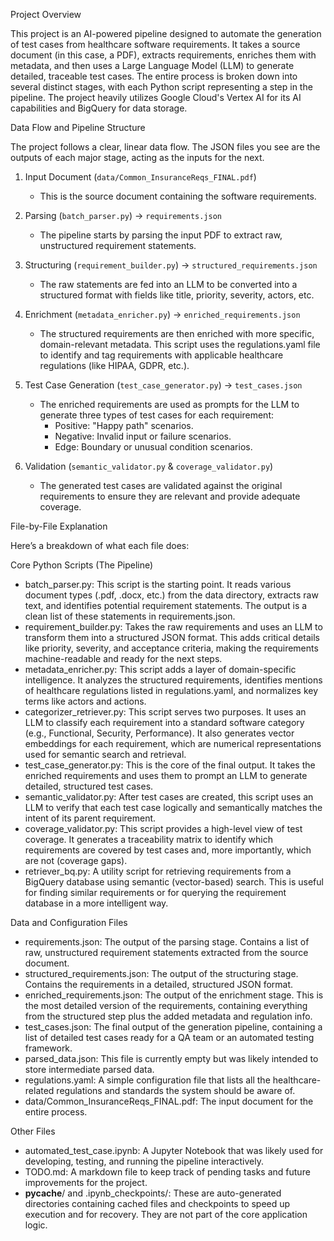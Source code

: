 Project Overview

  This project is an AI-powered pipeline designed to automate the generation of test cases from healthcare software requirements. It takes a source document
  (in this case, a PDF), extracts requirements, enriches them with metadata, and then uses a Large Language Model (LLM) to generate detailed, traceable test
  cases. The entire process is broken down into several distinct stages, with each Python script representing a step in the pipeline. The project heavily
  utilizes Google Cloud's Vertex AI for its AI capabilities and BigQuery for data storage.

  Data Flow and Pipeline Structure

  The project follows a clear, linear data flow. The JSON files you see are the outputs of each major stage, acting as the inputs for the next.

   1. Input Document (`data/Common_InsuranceReqs_FINAL.pdf`)
       * This is the source document containing the software requirements.

   2. Parsing (`batch_parser.py`) -> `requirements.json`
       * The pipeline starts by parsing the input PDF to extract raw, unstructured requirement statements.

   3. Structuring (`requirement_builder.py`) -> `structured_requirements.json`
       * The raw statements are fed into an LLM to be converted into a structured format with fields like title, priority, severity, actors, etc.

   4. Enrichment (`metadata_enricher.py`) -> `enriched_requirements.json`
       * The structured requirements are then enriched with more specific, domain-relevant metadata. This script uses the regulations.yaml file to identify
         and tag requirements with applicable healthcare regulations (like HIPAA, GDPR, etc.).

   5. Test Case Generation (`test_case_generator.py`) -> `test_cases.json`
       * The enriched requirements are used as prompts for the LLM to generate three types of test cases for each requirement:
           * Positive: "Happy path" scenarios.
           * Negative: Invalid input or failure scenarios.
           * Edge: Boundary or unusual condition scenarios.

   6. Validation (`semantic_validator.py` & `coverage_validator.py`)
       * The generated test cases are validated against the original requirements to ensure they are relevant and provide adequate coverage.

  File-by-File Explanation

  Here’s a breakdown of what each file does:

  Core Python Scripts (The Pipeline)

   * batch_parser.py: This script is the starting point. It reads various document types (.pdf, .docx, etc.) from the data directory, extracts raw text, and
     identifies potential requirement statements. The output is a clean list of these statements in requirements.json.
   * requirement_builder.py: Takes the raw requirements and uses an LLM to transform them into a structured JSON format. This adds critical details like
     priority, severity, and acceptance criteria, making the requirements machine-readable and ready for the next steps.
   * metadata_enricher.py: This script adds a layer of domain-specific intelligence. It analyzes the structured requirements, identifies mentions of
     healthcare regulations listed in regulations.yaml, and normalizes key terms like actors and actions.
   * categorizer_retriever.py: This script serves two purposes. It uses an LLM to classify each requirement into a standard software category (e.g.,
     Functional, Security, Performance). It also generates vector embeddings for each requirement, which are numerical representations used for semantic
     search and retrieval.
   * test_case_generator.py: This is the core of the final output. It takes the enriched requirements and uses them to prompt an LLM to generate detailed,
     structured test cases.
   * semantic_validator.py: After test cases are created, this script uses an LLM to verify that each test case logically and semantically matches the intent
     of its parent requirement.
   * coverage_validator.py: This script provides a high-level view of test coverage. It generates a traceability matrix to identify which requirements are
     covered by test cases and, more importantly, which are not (coverage gaps).
   * retriever_bq.py: A utility script for retrieving requirements from a BigQuery database using semantic (vector-based) search. This is useful for finding
     similar requirements or for querying the requirement database in a more intelligent way.

  Data and Configuration Files

   * requirements.json: The output of the parsing stage. Contains a list of raw, unstructured requirement statements extracted from the source document.
   * structured_requirements.json: The output of the structuring stage. Contains the requirements in a detailed, structured JSON format.
   * enriched_requirements.json: The output of the enrichment stage. This is the most detailed version of the requirements, containing everything from the
     structured step plus the added metadata and regulation info.
   * test_cases.json: The final output of the generation pipeline, containing a list of detailed test cases ready for a QA team or an automated testing
     framework.
   * parsed_data.json: This file is currently empty but was likely intended to store intermediate parsed data.
   * regulations.yaml: A simple configuration file that lists all the healthcare-related regulations and standards the system should be aware of.
   * data/Common_InsuranceReqs_FINAL.pdf: The input document for the entire process.

  Other Files

   * automated_test_case.ipynb: A Jupyter Notebook that was likely used for developing, testing, and running the pipeline interactively.
   * TODO.md: A markdown file to keep track of pending tasks and future improvements for the project.
   * __pycache__/ and .ipynb_checkpoints/: These are auto-generated directories containing cached files and checkpoints to speed up execution and for
     recovery. They are not part of the core application logic.